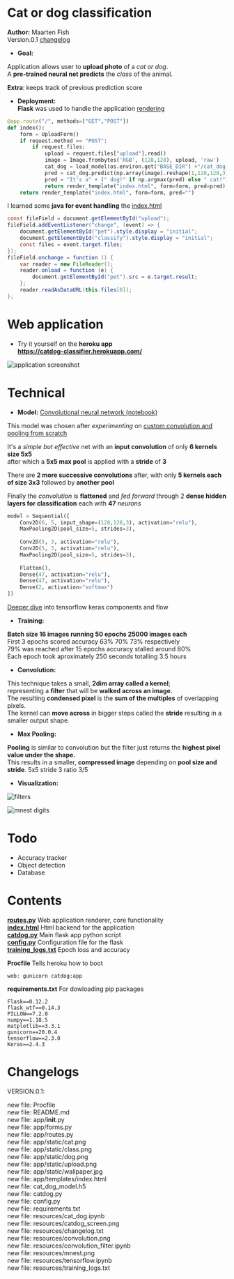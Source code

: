 # Cat or dog classification

**Author:** Maarten Fish  
Version.0.1 [changelog](https://github.com/FishMaarten/Catdog-Classifier/blob/master/resources/changelog.txt)

- **Goal:**  

Application allows user to **upload photo** of a *cat or dog*.  
A **pre-trained neural net predicts** the *class* of the animal.

**Extra**: keeps track of previous prediction score


- **Deployment:**  
**Flask** was used to handle the application [rendering](https://github.com/FishMaarten/Catdog-Classifier/blob/master/app/routes.py)
```py
@app.route("/", methods=["GET","POST"])
def index():
    form = UploadForm()
    if request.method == "POST":
        if request.files:
            upload = request.files["upload"].read()
            image = Image.frombytes('RGB', (128,128), upload, 'raw')
            cat_dog = load_model(os.environ.get("BASE_DIR") +"/cat_dog_model.h5")
            pred = cat_dog.predict(np.array(image).reshape(1,128,128,3))
            pred = "It's a" + (" dog!" if np.argmax(pred) else " cat!")
            return render_template("index.html", form=form, pred=pred)
    return render_template("index.html", form=form, pred="")
```
I learned some **java for event handling** the [index.html](https://github.com/FishMaarten/Catdog-Classifier/blob/master/app/templates/index.html)
```java
const fileField = document.getElementById("upload");                                  
fileField.addEventListener("change", (event) => {                                     
    document.getElementById("pet").style.display = "initial";                     
    document.getElementById("classify").style.display = "initial";                
    const files = event.target.files;                                             
});                                                                                   
fileField.onchange = function () {                                                    
    var reader = new FileReader();                                                        
    reader.onload = function (e) {                                                
        document.getElementById("pet").src = e.target.result;                         
    };                                                                                    
    reader.readAsDataURL(this.files[0]);                                                  
};
```
# Web application
- Try it yourself on the **heroku app  
https://catdog-classifier.herokuapp.com/**

![application screenshot](https://github.com/FishMaarten/Catdog-Classifier/blob/master/resources/catdog_screen.png)

# Technical
- **Model:** [Convolutional neural network (notebook)](https://github.com/FishMaarten/Catdog-Classifier/blob/master/resources/cat_dog.ipynb)

This model was chosen after *experimenting* on [custom convolution and pooling from scratch](https://github.com/FishMaarten/Catdog-Classifier/blob/master/resources/convolution_filter.ipynb)

It's a *simple but effective* net with an **input convolution** of only **6 kernels size 5x5**  
after which a **5x5 max pool** is applied with a **stride** of **3**

There are **2 more successive convolutions** after, with only **5 kernels each of size 3x3** followed by **another pool**

Finally the *convolution* is **flattened** and *fed forward* through 2 **dense hidden layers for classification** each with **47** *neurons*

```py
model = Sequential([
    Conv2D(6, 5, input_shape=(128,128,3), activation="relu"),
    MaxPooling2D(pool_size=5, strides=3),
    
    Conv2D(5, 3, activation="relu"),
    Conv2D(5, 3, activation="relu"),    
    MaxPooling2D(pool_size=5, strides=3),
    
    Flatten(),
    Dense(47, activation="relu"),
    Dense(47, activation="relu"),
    Dense(2, activation="softmax")
])
```
[Deeper dive](https://github.com/FishMaarten/Catdog-Classifier/blob/master/resources/tensorflow.ipynb) into tensorflow keras components and flow

- **Training:**

**Batch size 16 images running 50 epochs 25000 images each**  
First 3 epochs scored accuracy 63% 70% 73% respectively  
79% was reached after 15 epochs accuracy stalled around 80%  
Each epoch took aproximately 250 seconds totalling 3.5 hours  

- **Convolution:**

This technique takes a small, **2dim array called a kernel**;  
representing a **filter** that will be **walked across an image.**  
The resulting **condensed pixel** is the **sum of the multiples** of overlapping pixels.  
The kernel can **move across** in bigger steps called the **stride** resulting in a smaller output shape.

- **Max Pooling:**

**Pooling** is similar to convolution but the filter just returns the **highest pixel value under the shape.**  
This results in a smaller, **compressed image** depending on **pool size and stride**. 5x5 stride 3 ratio 3/5  

- **Visualization:**

![filters](https://github.com/FishMaarten/Catdog-Classifier/blob/master/resources/convolution.png)

![mnest digits](https://github.com/FishMaarten/Catdog-Classifier/blob/master/resources/mnest.png)

# Todo
- Accuracy tracker
- Object detection
- Database

# Contents
[**routes.py**](https://github.com/FishMaarten/Catdog-Classifier/blob/master/app/routes.py)
Web application renderer, core functionality  
[**index.html**](https://github.com/FishMaarten/Catdog-Classifier/blob/master/app/templates/index.html)
Html backend for the application  
[**catdog.py**](https://github.com/FishMaarten/Catdog-Classifier/blob/master/catdog.py)
Main flask app python script  
[**config.py**](https://github.com/FishMaarten/Catdog-Classifier/blob/master/config.py)
Configuration file for the flask  
[**training_logs.txt**](https://github.com/FishMaarten/Catdog-Classifier/blob/master/resources/training_logs.txt)
Epoch loss and accuracy

**Procfile** Tells heroku how to boot
```
web: gunicorn catdog:app
```
**requirements.txt** For dowloading pip packages
```
Flask==0.12.2
flask_wtf==0.14.3
PILLOW==7.2.0
numpy==1.18.5
matplotlib==3.3.1
gunicorn==20.0.4
tensorflow==2.3.0
Keras==2.4.3
```
# Changelogs

VERSION.0.1:

new file:   Procfile  
new file:   README.md  
new file:   app/__init__.py  
new file:   app/forms.py  
new file:   app/routes.py  
new file:   app/static/cat.png  
new file:   app/static/class.png  
new file:   app/static/dog.png  
new file:   app/static/upload.png  
new file:   app/static/wallpaper.jpg  
new file:   app/templates/index.html  
new file:   cat_dog_model.h5  
new file:   catdog.py  
new file:   config.py  
new file:   requirements.txt  
new file:   resources/cat_dog.ipynb  
new file:   resources/catdog_screen.png  
new file:   resources/changelog.txt  
new file:   resources/convolution.png  
new file:   resources/convolution_filter.ipynb  
new file:   resources/mnest.png  
new file:   resources/tensorflow.ipynb  
new file:   resources/training_logs.txt  
